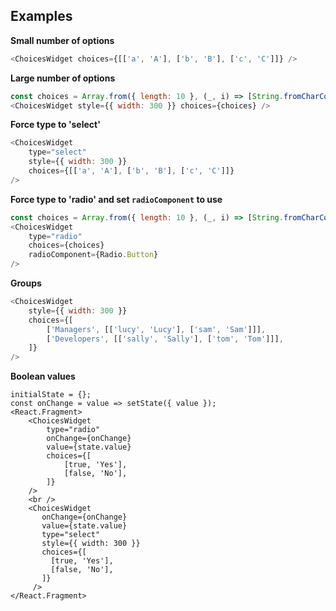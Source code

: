 ## Examples
**Small number of options**
```js
<ChoicesWidget choices={[['a', 'A'], ['b', 'B'], ['c', 'C']]} />
```

**Large number of options**
```js
const choices = Array.from({ length: 10 }, (_, i) => [String.fromCharCode(65 + i), String.fromCharCode(65 + i)]);
<ChoicesWidget style={{ width: 300 }} choices={choices} />
```

**Force type to 'select'**
```js
<ChoicesWidget
    type="select"
    style={{ width: 300 }}
    choices={[['a', 'A'], ['b', 'B'], ['c', 'C']]}
/>
```

**Force type to 'radio' and set `radioComponent` to use**

```js
const choices = Array.from({ length: 10 }, (_, i) => [String.fromCharCode(65 + i), String.fromCharCode(65 + i)]);
<ChoicesWidget
    type="radio"
    choices={choices}
    radioComponent={Radio.Button}
/>
```

**Groups**

```js
<ChoicesWidget
    style={{ width: 300 }}
    choices={[
        ['Managers', [['lucy', 'Lucy'], ['sam', 'Sam']]],
        ['Developers', [['sally', 'Sally'], ['tom', 'Tom']]],
    ]}
/>
```

**Boolean values**

```
initialState = {};
const onChange = value => setState({ value });
<React.Fragment>
    <ChoicesWidget
        type="radio"
        onChange={onChange}
        value={state.value}
        choices={[
            [true, 'Yes'],
            [false, 'No'],
        ]}
    />
    <br />
    <ChoicesWidget
       onChange={onChange}
       value={state.value}
       type="select"
       style={{ width: 300 }}
       choices={[
         [true, 'Yes'],
         [false, 'No'],
       ]}
     />
</React.Fragment>
```

